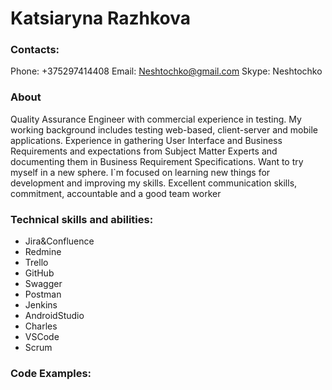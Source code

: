 # Katsiaryna Razhkova
### Contacts: 
Phone: +375297414408
Email: Neshtochko@gmail.com
Skype: Neshtochko
### About
Quality Assurance Engineer with commercial experience in testing. My working background includes testing web-based, client-server and mobile applications. Experience in gathering User Interface and Business Requirements and expectations from Subject Matter Experts and documenting them in Business Requirement Specifications. Want to try myself in a new sphere. I`m focused on learning new things for development and improving my skills. Excellent communication skills, commitment, accountable and a good team worker
### Technical skills and abilities:
* Jira&Confluence
* Redmine
* Trello
* GitHub
* Swagger
* Postman
* Jenkins
* AndroidStudio
* Charles
* VSCode
* Scrum
### Code Examples:
